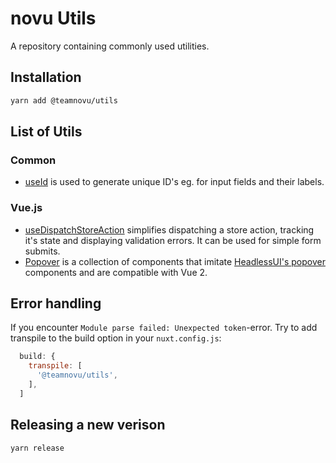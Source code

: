 # novu Utils
A repository containing commonly used utilities.

## Installation

```bash
yarn add @teamnovu/utils
```

## List of Utils

### Common
- [useId](./common/useId) is used to generate unique ID's eg. for input fields and their labels.

### Vue.js
- [useDispatchStoreAction](./vue/useDispatchStoreAction) simplifies dispatching a store action, tracking it's state and displaying validation errors. It can be used for simple form submits.
- [Popover](./vue/popover) is a collection of components that imitate [HeadlessUI's popover](https://headlessui.dev/vue/popover) components and are compatible with Vue 2.

## Error handling

If you encounter `Module parse failed: Unexpected token`-error. Try to add transpile to the build option in your `nuxt.config.js`:

```js
  build: {
    transpile: [
      '@teamnovu/utils',
    ],
  ]
```

## Releasing a new verison

```bash
yarn release
```
